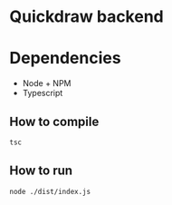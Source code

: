 # Quickdraw backend
# Dependencies
- Node + NPM
- Typescript

## How to compile
```bash
tsc
```
## How to run
```bash
node ./dist/index.js
```
